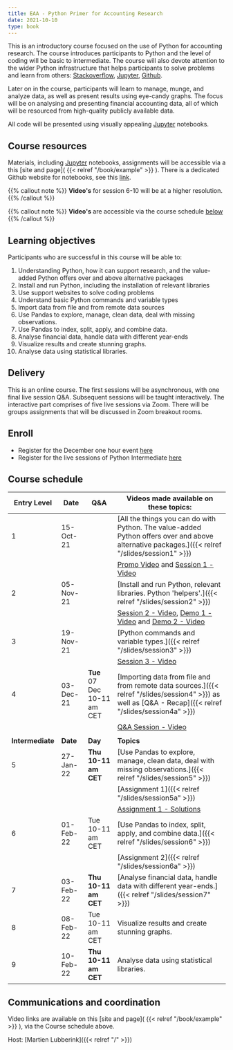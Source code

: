 ```yaml
---
title: EAA - Python Primer for Accounting Research
date: 2021-10-10
type: book
---
```


This is an introductory course focused on the use of Python for accounting research. The course introduces participants to Python and the level of coding will be basic to intermediate. The course will also devote attention to the wider Python infrastructure that helps participants to solve problems and learn from others:  [Stackoverflow](https://stackoverflow.com/), [Jupyter](https://jupyter.org/), [Github](https://github.com/). 

Later on in the course, participants will learn to manage, munge, and analyze data, as well as present results using eye-candy graphs. The focus will be on analysing and presenting financial accounting data, all of which will be resourced from high-quality publicly available data. 

All code will be presented using visually appealing [Jupyter](https://jupyter.org/) notebooks. 

## Course resources

Materials, including [Jupyter](https://jupyter.org/) notebooks, assignments will be accessible via a this [site and page]( {{< relref "/book/example" >}} ). There is a dedicated Github  website for notebooks, see this [link](https://github.com/blucap/EEA_Python_Primer). 

{{% callout note %}}
**Video's** for session 6-10 will be at a higher resolution.
{{% /callout %}}

{{% callout note %}}
**Video's** are accessible via the course schedule [below](#course-schedule)
{{% /callout %}}

## Learning objectives

Participants who are successful in this course will be able to: 

1. Understanding Python, how it can support research, and the value-added Python offers over and above alternative packages
2. Install and run Python, including the installation of relevant libraries
3. Use support websites to solve coding problems
4. Understand basic Python commands and variable types
5. Import data from file and from remote data sources
6. Use Pandas to explore, manage, clean data, deal with missing observations.
7. Use Pandas to index, split, apply, and combine data.
8. Analyse financial data, handle data with different year-ends
9. Visualize results and create stunning graphs.
10. Analyse data using statistical libraries.

## Delivery

This is an online course. The first sessions will be asynchronous, with one final live session Q&A. Subsequent sessions will be taught interactively. The interactive part comprises of five live sessions via Zoom. There will be groups assignments that will be discussed in Zoom breakout rooms.

## Enroll 

+ Register for the December one hour event [here](https://us02web.zoom.us/meeting/register/tZEtcO6rqzoiGdKNfx97umYYb9ZUFpvVmSCx)
+ Register for the live sessions of Python Intermediate [here](https://us02web.zoom.us/meeting/register/tZcsd-6vqDMiHdRR1MWbMAziMhWsQJWlX670)

## Course schedule

| **Entry Level** | **Date** | Q&A | Videos made available on these topics:                       |
| ---------------- | -------------- | ------------------- | ------------------------------------------------------------ |
| 1               | 15-Oct-21       |            | [All the things you can do with Python. The value-added Python offers over and above alternative packages.]({{< relref "/slides/session1" >}}) |
|                 |                 |            | [Promo Video](https://vstream.au.panopto.com/Panopto/Pages/Viewer.aspx?id=57a8712f-117a-4d71-bbdb-adc40052d6d7) and [Session 1 - Video](https://vstream.au.panopto.com/Panopto/Pages/Viewer.aspx?id=97b66ef1-430d-4e3e-9873-adc4008017c4) |
| 2               | 05-Nov-21       |            | [Install and run Python, relevant libraries. Python 'helpers'.]({{< relref "/slides/session2" >}}) |
|                 |                 |            | [Session 2 - Video](https://vstream.au.panopto.com/Panopto/Pages/Viewer.aspx?id=7be64d77-4fb6-4fce-8e2f-add7006066eb), [Demo 1 - Video](https://vstream.au.panopto.com/Panopto/Pages/Viewer.aspx?id=585f2d6d-f096-44ef-b458-add7006066e2) and  [Demo 2 - Video](https://vstream.au.panopto.com/Panopto/Pages/Viewer.aspx?id=b3eb75da-8337-4784-b9c9-add7006066e1)|
| 3               | 19-Nov-21       |            | [Python commands and variable types.]({{< relref "/slides/session3" >}})                     |
|                 |                 |            | [Session 3 - Video](https://vstream.au.panopto.com/Panopto/Pages/Viewer.aspx?id=a94034fb-2d1b-4de7-ab35-ade5016d0129) |
| 4               | 03-Dec-21       |   **Tue** 07 Dec 10-11 am CET       | [Importing data from  file and from remote data sources.]({{< relref "/slides/session4" >}}) as well as [Q&A - Recap]({{< relref "/slides/session4a" >}})     |
|                 |                 |            | [Q&A Session - Video](https://www.youtube.com/watch?v=_gGL95r_Gnw) |
|                  |                |                     |                                                              |
| **Intermediate** | **Date** | **Day**             | **Topics**                                                   |
| 5                | 27-Jan-22       | **Thu 10-11 am CET** | [Use Pandas to explore, manage,  clean data, deal with missing observations.]({{< relref "/slides/session5" >}}) |
|                  |                 |                     |  [Assignment 1]({{< relref "/slides/session5a" >}})                                                          |
|                  |                 |                     |  [Assignment 1 - Solutions](https://github.com/blucap/EEA_Python_Primer/blob/master/assignment_1_solutions.ipynb) |
| 6               | 01-Feb-22      | Tue 10-11 am CET    | [Use Pandas to  index, split, apply, and combine data.]({{< relref "/slides/session6" >}})        |
|                  |                 |                     |  [Assignment 2]({{< relref "/slides/session6a" >}})                                                          |
| 7               | 03-Feb-22      | **Thu 10-11 am CET** | [Analyse financial data, handle data with different year-ends.]({{< relref "/slides/session7" >}}) |
| 8               | 08-Feb-22      | Tue 10-11 am CET    | Visualize results and create stunning graphs.               |
| 9              | 10-Feb-22      | **Thu 10-11 am CET** | Analyse data using statistical libraries.                   |



## Communications and coordination

Video links are available on this [site and page]( {{< relref "/book/example" >}} ), via the Course schedule above.

Host: [Martien Lubberink]({{< relref "/" >}})


